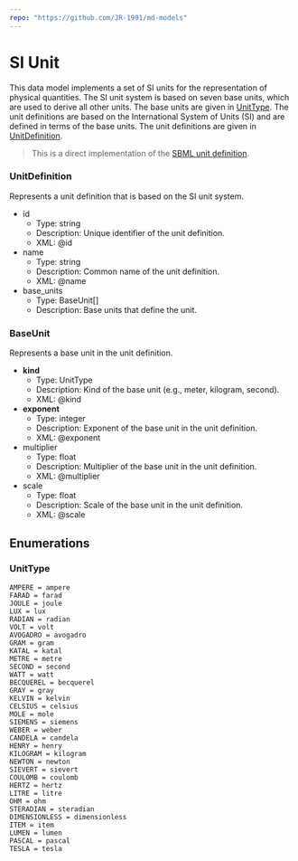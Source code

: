 ```yaml
---
repo: "https://github.com/JR-1991/md-models"
---
```


# SI Unit

This data model implements a set of SI units for the representation of physical quantities. The SI unit system is based on seven base units, which are used to derive all other units. The base units are given in [UnitType](#UnitType). The unit definitions are based on the International System of Units (SI) and are defined in terms of the base units. The unit definitions are given in [UnitDefinition](#UnitDefinition).

> This is a direct implementation of the [SBML unit definition](https://synonym.caltech.edu/software/libsbml/5.18.0/docs/formatted/python-api/classlibsbml_1_1_unit_definition.html).

### UnitDefinition

Represents a unit definition that is based on the SI unit system.

- id
  - Type: string
  - Description: Unique identifier of the unit definition.
  - XML: @id
- name
  - Type: string
  - Description: Common name of the unit definition.
  - XML: @name
- base_units
  - Type: BaseUnit[]
  - Description: Base units that define the unit.

### BaseUnit

Represents a base unit in the unit definition.

- __kind__
  - Type: UnitType
  - Description: Kind of the base unit (e.g., meter, kilogram, second).
  - XML: @kind
- __exponent__
  - Type: integer
  - Description: Exponent of the base unit in the unit definition.
  - XML: @exponent
- multiplier
  - Type: float
  - Description: Multiplier of the base unit in the unit definition.
  - XML: @multiplier
- scale
  - Type: float
  - Description: Scale of the base unit in the unit definition.
  - XML: @scale

## Enumerations

### UnitType

```
AMPERE = ampere
FARAD = farad
JOULE = joule
LUX = lux
RADIAN = radian
VOLT = volt
AVOGADRO = avogadro
GRAM = gram
KATAL = katal
METRE = metre
SECOND = second
WATT = watt
BECQUEREL = becquerel
GRAY = gray
KELVIN = kelvin
CELSIUS = celsius
MOLE = mole
SIEMENS = siemens
WEBER = weber
CANDELA = candela
HENRY = henry
KILOGRAM = kilogram
NEWTON = newton
SIEVERT = sievert
COULOMB = coulomb
HERTZ = hertz
LITRE = litre
OHM = ohm
STERADIAN = steradian
DIMENSIONLESS = dimensionless
ITEM = item
LUMEN = lumen
PASCAL = pascal
TESLA = tesla
```
